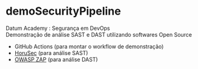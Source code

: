 # demoSecurityPipeline
Datum Academy : Segurança em DevOps <br>
Demonstração de análise SAST e DAST utilizando softwares Open Source <br>

* GitHub Actions (para montar o workflow de demonstração)
* [HoruSec](https://horusec.io/site/) (para análise SAST)
* [OWASP ZAP](https://github.com/zaproxy/zaproxy/) (para análise DAST)



